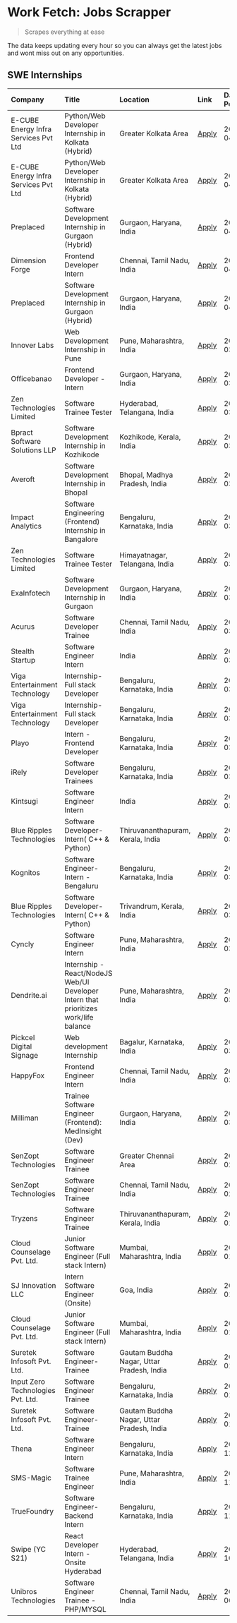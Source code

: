 # Work Fetch: Jobs Scrapper
> Scrapes everything at ease

The data keeps updating every hour so you can always get the latest jobs and wont miss out on any opportunities.

## SWE Internships
<!--START_SECTION:workfetch-->
| Company                              | Title                                                                                | Location                                  | Link                                                                                                                                                                                                                                                                                                    | Date Posted   |
|:-------------------------------------|:-------------------------------------------------------------------------------------|:------------------------------------------|:--------------------------------------------------------------------------------------------------------------------------------------------------------------------------------------------------------------------------------------------------------------------------------------------------------|:--------------|
| E-CUBE Energy Infra Services Pvt Ltd | Python/Web Developer Internship in Kolkata (Hybrid)                                  | Greater Kolkata Area                      | [Apply](https://in.linkedin.com/jobs/view/python-web-developer-internship-in-kolkata-hybrid-at-e-cube-energy-infra-services-pvt-ltd-3882160442?position=34&pageNum=0&refId=GgfBU8N6sRFTPqIBKhrWGw%3D%3D&trackingId=RVJwyoYDWJnKy%2BMPtxfUMg%3D%3D&trk=public_jobs_jserp-result_search-card)             | 2024-04-02    |
| E-CUBE Energy Infra Services Pvt Ltd | Python/Web Developer Internship in Kolkata (Hybrid)                                  | Greater Kolkata Area                      | [Apply](https://in.linkedin.com/jobs/view/python-web-developer-internship-in-kolkata-hybrid-at-e-cube-energy-infra-services-pvt-ltd-3882160442?position=9&pageNum=2&refId=yjxnb2t9WVRi7cIXcfHMSQ%3D%3D&trackingId=Hk0xZDSxYf5XSq8I%2B7B6RA%3D%3D&trk=public_jobs_jserp-result_search-card)              | 2024-04-02    |
| Preplaced                            | Software Development Internship in Gurgaon (Hybrid)                                  | Gurgaon, Haryana, India                   | [Apply](https://in.linkedin.com/jobs/view/software-development-internship-in-gurgaon-hybrid-at-preplaced-3880567870?position=28&pageNum=0&refId=GgfBU8N6sRFTPqIBKhrWGw%3D%3D&trackingId=3%2FrQU6uNCgbybUD8JskpkA%3D%3D&trk=public_jobs_jserp-result_search-card)                                        | 2024-04-01    |
| Dimension Forge                      | Frontend Developer Intern                                                            | Chennai, Tamil Nadu, India                | [Apply](https://in.linkedin.com/jobs/view/frontend-developer-intern-at-dimension-forge-3880035903?position=49&pageNum=0&refId=GgfBU8N6sRFTPqIBKhrWGw%3D%3D&trackingId=WIBk92OLTk2FIE8zDJJ3pQ%3D%3D&trk=public_jobs_jserp-result_search-card)                                                            | 2024-04-01    |
| Preplaced                            | Software Development Internship in Gurgaon (Hybrid)                                  | Gurgaon, Haryana, India                   | [Apply](https://in.linkedin.com/jobs/view/software-development-internship-in-gurgaon-hybrid-at-preplaced-3880567870?position=3&pageNum=2&refId=yjxnb2t9WVRi7cIXcfHMSQ%3D%3D&trackingId=xYbd%2BC5LvPKwTF88hMsSyw%3D%3D&trk=public_jobs_jserp-result_search-card)                                         | 2024-04-01    |
| Innover Labs                         | Web Development Internship in Pune                                                   | Pune, Maharashtra, India                  | [Apply](https://in.linkedin.com/jobs/view/web-development-internship-in-pune-at-innover-labs-3875494237?position=10&pageNum=0&refId=GgfBU8N6sRFTPqIBKhrWGw%3D%3D&trackingId=W%2Fnb29oa97v5oZAjib5N%2Fw%3D%3D&trk=public_jobs_jserp-result_search-card)                                                  | 2024-03-28    |
| Officebanao                          | Frontend Developer - Intern                                                          | Gurgaon, Haryana, India                   | [Apply](https://in.linkedin.com/jobs/view/frontend-developer-intern-at-officebanao-3871265915?position=16&pageNum=0&refId=GgfBU8N6sRFTPqIBKhrWGw%3D%3D&trackingId=Y1cFGtuyONu6RDJbCKhuIw%3D%3D&trk=public_jobs_jserp-result_search-card)                                                                | 2024-03-28    |
| Zen Technologies Limited             | Software Trainee Tester                                                              | Hyderabad, Telangana, India               | [Apply](https://in.linkedin.com/jobs/view/software-trainee-tester-at-zen-technologies-limited-3872036112?position=14&pageNum=0&refId=GgfBU8N6sRFTPqIBKhrWGw%3D%3D&trackingId=OV5mqNyW%2FZku4npm7proZg%3D%3D&trk=public_jobs_jserp-result_search-card)                                                   | 2024-03-27    |
| Bpract Software Solutions LLP        | Software Development Internship in Kozhikode                                         | Kozhikode, Kerala, India                  | [Apply](https://in.linkedin.com/jobs/view/software-development-internship-in-kozhikode-at-bpract-software-solutions-llp-3874054300?position=23&pageNum=0&refId=GgfBU8N6sRFTPqIBKhrWGw%3D%3D&trackingId=IEZc7e0%2Fnmdo6Ya4mImqlQ%3D%3D&trk=public_jobs_jserp-result_search-card)                         | 2024-03-27    |
| Averoft                              | Software Development Internship in Bhopal                                            | Bhopal, Madhya Pradesh, India             | [Apply](https://in.linkedin.com/jobs/view/software-development-internship-in-bhopal-at-averoft-3874051550?position=56&pageNum=0&refId=GgfBU8N6sRFTPqIBKhrWGw%3D%3D&trackingId=3P2nGtsRZlFSualYxG8EDg%3D%3D&trk=public_jobs_jserp-result_search-card)                                                    | 2024-03-27    |
| Impact Analytics                     | Software Engineering (Frontend) Internship in Bangalore                              | Bengaluru, Karnataka, India               | [Apply](https://in.linkedin.com/jobs/view/software-engineering-frontend-internship-in-bangalore-at-impact-analytics-3872535077?position=5&pageNum=0&refId=GgfBU8N6sRFTPqIBKhrWGw%3D%3D&trackingId=pkvQCwUz09Z4ZzH69hg22Q%3D%3D&trk=public_jobs_jserp-result_search-card)                                | 2024-03-26    |
| Zen Technologies Limited             | Software Trainee Tester                                                              | Himayatnagar, Telangana, India            | [Apply](https://in.linkedin.com/jobs/view/software-trainee-tester-at-zen-technologies-limited-3872100214?position=12&pageNum=0&refId=GgfBU8N6sRFTPqIBKhrWGw%3D%3D&trackingId=7mTiRRx5KgMiFVRT%2FmFhPQ%3D%3D&trk=public_jobs_jserp-result_search-card)                                                   | 2024-03-26    |
| ExaInfotech                          | Software Development Internship in Gurgaon                                           | Gurgaon, Haryana, India                   | [Apply](https://in.linkedin.com/jobs/view/software-development-internship-in-gurgaon-at-exainfotech-3872534185?position=19&pageNum=0&refId=GgfBU8N6sRFTPqIBKhrWGw%3D%3D&trackingId=JnugUamDXjPZ3FcLo52M9Q%3D%3D&trk=public_jobs_jserp-result_search-card)                                               | 2024-03-26    |
| Acurus                               | Software Developer Trainee                                                           | Chennai, Tamil Nadu, India                | [Apply](https://in.linkedin.com/jobs/view/software-developer-trainee-at-acurus-3871400616?position=25&pageNum=0&refId=GgfBU8N6sRFTPqIBKhrWGw%3D%3D&trackingId=gCMqXRiWXLNLAY%2BHMod%2FNg%3D%3D&trk=public_jobs_jserp-result_search-card)                                                                | 2024-03-26    |
| Stealth Startup                      | Software Engineer Intern                                                             | India                                     | [Apply](https://in.linkedin.com/jobs/view/software-engineer-intern-at-stealth-startup-3868406943?position=54&pageNum=0&refId=GgfBU8N6sRFTPqIBKhrWGw%3D%3D&trackingId=nnaloCM4VIOQKzH8Y2t4Ug%3D%3D&trk=public_jobs_jserp-result_search-card)                                                             | 2024-03-26    |
| Viga Entertainment Technology        | Internship-Full stack Developer                                                      | Bengaluru, Karnataka, India               | [Apply](https://in.linkedin.com/jobs/view/internship-full-stack-developer-at-viga-entertainment-technology-3870669789?position=35&pageNum=0&refId=GgfBU8N6sRFTPqIBKhrWGw%3D%3D&trackingId=MtJNeWgYY37O2uL630WNcg%3D%3D&trk=public_jobs_jserp-result_search-card)                                        | 2024-03-25    |
| Viga Entertainment Technology        | Internship-Full stack Developer                                                      | Bengaluru, Karnataka, India               | [Apply](https://in.linkedin.com/jobs/view/internship-full-stack-developer-at-viga-entertainment-technology-3870669789?position=10&pageNum=2&refId=yjxnb2t9WVRi7cIXcfHMSQ%3D%3D&trackingId=xAxd0aTBtVfG03r068XOGg%3D%3D&trk=public_jobs_jserp-result_search-card)                                        | 2024-03-25    |
| Playo                                | Intern - Frontend Developer                                                          | Bengaluru, Karnataka, India               | [Apply](https://in.linkedin.com/jobs/view/intern-frontend-developer-at-playo-3864131172?position=7&pageNum=0&refId=GgfBU8N6sRFTPqIBKhrWGw%3D%3D&trackingId=TVFfjZtCBOVa8vEPQN%2FTkw%3D%3D&trk=public_jobs_jserp-result_search-card)                                                                     | 2024-03-22    |
| iRely                                | Software Developer Trainees                                                          | Bengaluru, Karnataka, India               | [Apply](https://in.linkedin.com/jobs/view/software-developer-trainees-at-irely-3860566039?position=3&pageNum=0&refId=GgfBU8N6sRFTPqIBKhrWGw%3D%3D&trackingId=PDRIA17%2B4StxLK7uDsFMOg%3D%3D&trk=public_jobs_jserp-result_search-card)                                                                   | 2024-03-18    |
| Kintsugi                             | Software Engineer Intern                                                             | India                                     | [Apply](https://in.linkedin.com/jobs/view/software-engineer-intern-at-kintsugi-3857074071?position=40&pageNum=0&refId=GgfBU8N6sRFTPqIBKhrWGw%3D%3D&trackingId=tyf0qQiP3YhMiHiAPJbxWg%3D%3D&trk=public_jobs_jserp-result_search-card)                                                                    | 2024-03-16    |
| Blue Ripples Technologies            | Software Developer- Intern( C++ & Python)                                            | Thiruvananthapuram, Kerala, India         | [Apply](https://in.linkedin.com/jobs/view/software-developer-intern-c%2B%2B-python-at-blue-ripples-technologies-3855594494?position=21&pageNum=0&refId=GgfBU8N6sRFTPqIBKhrWGw%3D%3D&trackingId=xO6jd9zPnRjDdh0Z%2BtTMFQ%3D%3D&trk=public_jobs_jserp-result_search-card)                                 | 2024-03-14    |
| Kognitos                             | Software Engineer-Intern -Bengaluru                                                  | Bengaluru, Karnataka, India               | [Apply](https://in.linkedin.com/jobs/view/software-engineer-intern-bengaluru-at-kognitos-3855361239?position=9&pageNum=0&refId=GgfBU8N6sRFTPqIBKhrWGw%3D%3D&trackingId=mJagcjLfFIyVKC1gXbJdkA%3D%3D&trk=public_jobs_jserp-result_search-card)                                                           | 2024-03-13    |
| Blue Ripples Technologies            | Software Developer- Intern( C++  & Python)                                           | Trivandrum, Kerala, India                 | [Apply](https://in.linkedin.com/jobs/view/software-developer-intern-c%2B%2B-python-at-blue-ripples-technologies-3856150730?position=20&pageNum=0&refId=GgfBU8N6sRFTPqIBKhrWGw%3D%3D&trackingId=jpW0bZwZrHnFzFVfRHEVmQ%3D%3D&trk=public_jobs_jserp-result_search-card)                                   | 2024-03-13    |
| Cyncly                               | Software Engineer Intern                                                             | Pune, Maharashtra, India                  | [Apply](https://in.linkedin.com/jobs/view/software-engineer-intern-at-cyncly-3853990178?position=22&pageNum=0&refId=GgfBU8N6sRFTPqIBKhrWGw%3D%3D&trackingId=2N4jOpmEd6FO%2FovrBk49wQ%3D%3D&trk=public_jobs_jserp-result_search-card)                                                                    | 2024-03-13    |
| Dendrite.ai                          | Internship - React/NodeJS Web/UI Developer Intern that prioritizes work/life balance | Pune, Maharashtra, India                  | [Apply](https://in.linkedin.com/jobs/view/internship-react-nodejs-web-ui-developer-intern-that-prioritizes-work-life-balance-at-dendrite-ai-3853583200?position=41&pageNum=0&refId=GgfBU8N6sRFTPqIBKhrWGw%3D%3D&trackingId=T7EGk%2BbZwN4Ms%2FPKAy%2FXkw%3D%3D&trk=public_jobs_jserp-result_search-card) | 2024-03-12    |
| Pickcel Digital Signage              | Web development Internship                                                           | Bagalur, Karnataka, India                 | [Apply](https://in.linkedin.com/jobs/view/web-development-internship-at-pickcel-digital-signage-3849506118?position=55&pageNum=0&refId=GgfBU8N6sRFTPqIBKhrWGw%3D%3D&trackingId=fZU1vsvMjAxeT4Y52VaJZg%3D%3D&trk=public_jobs_jserp-result_search-card)                                                   | 2024-03-08    |
| HappyFox                             | Frontend Engineer Intern                                                             | Chennai, Tamil Nadu, India                | [Apply](https://in.linkedin.com/jobs/view/frontend-engineer-intern-at-happyfox-3848357951?position=51&pageNum=0&refId=GgfBU8N6sRFTPqIBKhrWGw%3D%3D&trackingId=hbROgn%2BfaYstY0HEPsVm4w%3D%3D&trk=public_jobs_jserp-result_search-card)                                                                  | 2024-03-07    |
| Milliman                             | Trainee Software Engineer (Frontend): MedInsight (Dev)                               | Gurgaon, Haryana, India                   | [Apply](https://in.linkedin.com/jobs/view/trainee-software-engineer-frontend-medinsight-dev-at-milliman-3792874280?position=13&pageNum=0&refId=GgfBU8N6sRFTPqIBKhrWGw%3D%3D&trackingId=WKJQLjEUNoZCoubg56k%2F9Q%3D%3D&trk=public_jobs_jserp-result_search-card)                                         | 2024-03-01    |
| SenZopt Technologies                 | Software Engineer Trainee                                                            | Greater Chennai Area                      | [Apply](https://in.linkedin.com/jobs/view/software-engineer-trainee-at-senzopt-technologies-3827688781?position=42&pageNum=0&refId=GgfBU8N6sRFTPqIBKhrWGw%3D%3D&trackingId=XsU3RJ4waXJAAXWin1XaoQ%3D%3D&trk=public_jobs_jserp-result_search-card)                                                       | 2024-02-12    |
| SenZopt Technologies                 | Software Engineer Trainee                                                            | Chennai, Tamil Nadu, India                | [Apply](https://in.linkedin.com/jobs/view/software-engineer-trainee-at-senzopt-technologies-3827686880?position=59&pageNum=0&refId=GgfBU8N6sRFTPqIBKhrWGw%3D%3D&trackingId=H%2Fhi3MY36sw%2FiA3mYaFN6Q%3D%3D&trk=public_jobs_jserp-result_search-card)                                                   | 2024-02-12    |
| Tryzens                              | Software Engineer Trainee                                                            | Thiruvananthapuram, Kerala, India         | [Apply](https://in.linkedin.com/jobs/view/software-engineer-trainee-at-tryzens-3809363491?position=43&pageNum=0&refId=GgfBU8N6sRFTPqIBKhrWGw%3D%3D&trackingId=9tg%2Fta01gGaSuSkoywncGA%3D%3D&trk=public_jobs_jserp-result_search-card)                                                                  | 2024-01-18    |
| Cloud Counselage Pvt. Ltd.           | Junior Software Engineer (Full stack Intern)                                         | Mumbai, Maharashtra, India                | [Apply](https://in.linkedin.com/jobs/view/junior-software-engineer-full-stack-intern-at-cloud-counselage-pvt-ltd-3803132814?position=32&pageNum=0&refId=GgfBU8N6sRFTPqIBKhrWGw%3D%3D&trackingId=IfQiajDOm8VVP6UXwnsGTw%3D%3D&trk=public_jobs_jserp-result_search-card)                                  | 2024-01-11    |
| SJ Innovation LLC                    | Intern Software Engineer (Onsite)                                                    | Goa, India                                | [Apply](https://in.linkedin.com/jobs/view/intern-software-engineer-onsite-at-sj-innovation-llc-3799959011?position=52&pageNum=0&refId=GgfBU8N6sRFTPqIBKhrWGw%3D%3D&trackingId=gEd1BypTWUXPyrl3UT23Lg%3D%3D&trk=public_jobs_jserp-result_search-card)                                                    | 2024-01-11    |
| Cloud Counselage Pvt. Ltd.           | Junior Software Engineer (Full stack Intern)                                         | Mumbai, Maharashtra, India                | [Apply](https://in.linkedin.com/jobs/view/junior-software-engineer-full-stack-intern-at-cloud-counselage-pvt-ltd-3803132814?position=7&pageNum=2&refId=yjxnb2t9WVRi7cIXcfHMSQ%3D%3D&trackingId=K30VaXO4U%2Fy%2FcFxkgzBuSg%3D%3D&trk=public_jobs_jserp-result_search-card)                               | 2024-01-11    |
| Suretek Infosoft Pvt. Ltd.           | Software Engineer-Trainee                                                            | Gautam Buddha Nagar, Uttar Pradesh, India | [Apply](https://in.linkedin.com/jobs/view/software-engineer-trainee-at-suretek-infosoft-pvt-ltd-3800934643?position=29&pageNum=0&refId=GgfBU8N6sRFTPqIBKhrWGw%3D%3D&trackingId=j%2FbChPq%2Fld6IL4mz3Apohg%3D%3D&trk=public_jobs_jserp-result_search-card)                                               | 2024-01-09    |
| Input Zero Technologies Pvt. Ltd.    | Software Engineer Trainee                                                            | Bengaluru, Karnataka, India               | [Apply](https://in.linkedin.com/jobs/view/software-engineer-trainee-at-input-zero-technologies-pvt-ltd-3800927643?position=37&pageNum=0&refId=GgfBU8N6sRFTPqIBKhrWGw%3D%3D&trackingId=OUPs%2BsqetzVLkCdvI8NnEQ%3D%3D&trk=public_jobs_jserp-result_search-card)                                          | 2024-01-09    |
| Suretek Infosoft Pvt. Ltd.           | Software Engineer-Trainee                                                            | Gautam Buddha Nagar, Uttar Pradesh, India | [Apply](https://in.linkedin.com/jobs/view/software-engineer-trainee-at-suretek-infosoft-pvt-ltd-3800934643?position=4&pageNum=2&refId=yjxnb2t9WVRi7cIXcfHMSQ%3D%3D&trackingId=rRDiYgs3ieVuUt76idRaQQ%3D%3D&trk=public_jobs_jserp-result_search-card)                                                    | 2024-01-09    |
| Thena                                | Software Engineer Intern                                                             | Bengaluru, Karnataka, India               | [Apply](https://in.linkedin.com/jobs/view/software-engineer-intern-at-thena-3778731751?position=24&pageNum=0&refId=GgfBU8N6sRFTPqIBKhrWGw%3D%3D&trackingId=ApJdMAPHBDqg%2F6lqjuK%2FkA%3D%3D&trk=public_jobs_jserp-result_search-card)                                                                   | 2023-12-05    |
| SMS-Magic                            | Software Trainee Engineer                                                            | Pune, Maharashtra, India                  | [Apply](https://in.linkedin.com/jobs/view/software-trainee-engineer-at-sms-magic-3761409781?position=36&pageNum=0&refId=GgfBU8N6sRFTPqIBKhrWGw%3D%3D&trackingId=Et6ZjY33Lkl7n4OaAmMYDQ%3D%3D&trk=public_jobs_jserp-result_search-card)                                                                  | 2023-11-16    |
| TrueFoundry                          | Software Engineer-Backend Intern                                                     | Bengaluru, Karnataka, India               | [Apply](https://in.linkedin.com/jobs/view/software-engineer-backend-intern-at-truefoundry-3779508170?position=38&pageNum=0&refId=GgfBU8N6sRFTPqIBKhrWGw%3D%3D&trackingId=nSYGRO7JsTzQdpZNFaYLtw%3D%3D&trk=public_jobs_jserp-result_search-card)                                                         | 2023-11-10    |
| Swipe (YC S21)                       | React Developer Intern - Onsite Hyderabad                                            | Hyderabad, Telangana, India               | [Apply](https://in.linkedin.com/jobs/view/react-developer-intern-onsite-hyderabad-at-swipe-yc-s21-3737600089?position=44&pageNum=0&refId=GgfBU8N6sRFTPqIBKhrWGw%3D%3D&trackingId=HNImMj%2FJWNaZidOkYcYJ9Q%3D%3D&trk=public_jobs_jserp-result_search-card)                                               | 2023-10-13    |
| Unibros Technologies                 | Software Engineer Trainee - PHP/MYSQL                                                | Chennai, Tamil Nadu, India                | [Apply](https://in.linkedin.com/jobs/view/software-engineer-trainee-php-mysql-at-unibros-technologies-3656599241?position=45&pageNum=0&refId=GgfBU8N6sRFTPqIBKhrWGw%3D%3D&trackingId=elEVy%2BGwJ4tNPY0p%2Bf9bTA%3D%3D&trk=public_jobs_jserp-result_search-card)                                         | 2023-06-12    |
<!--END_SECTION:workfetch-->
